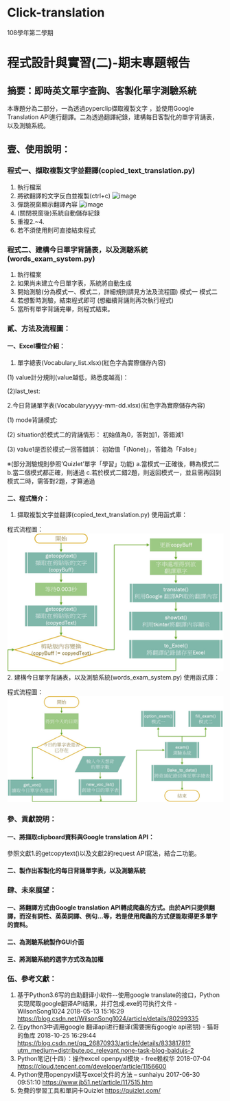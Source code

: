 # Click-translation
108學年第二學期
# 程式設計與實習(二)-期末專題報告
## 摘要：即時英文單字查詢、客製化單字測驗系統
本專題分為二部分，一為透過pyperclip擷取複製文字 ，並使用Google Translation API進行翻譯。二為透過翻譯紀錄，建構每日客製化的單字背誦表，以及測驗系統。
## 壹、使用說明：
### 程式一、擷取複製文字並翻譯(copied_text_translation.py)
1. 執行檔案
2. 將欲翻譯的文字反白並複製(ctrl+c)
![image](https://user-images.githubusercontent.com/60318542/116182068-42817480-a74e-11eb-824c-4105586384e3.png)
3. 彈跳視窗顯示翻譯內容
![image](https://user-images.githubusercontent.com/60318542/116182231-79f02100-a74e-11eb-96cc-2b679182873f.png)
4. (關閉視窗後)系統自動儲存紀錄
5. 重複2.~4.
6. 若不須使用則可直接結束程式

### 程式二、建構今日單字背誦表，以及測驗系統(words_exam_system.py)
1. 執行檔案
2. 如果尚未建立今日單字表，系統將自動生成
3. 開始測驗(分為模式一、模式二，詳細規則請見方法及流程圖)
模式一                        模式二
4. 若想暫時測驗，結束程式即可 (想繼續背誦則再次執行程式)
5. 當所有單字背誦完畢，則程式結束。

### 貳、方法及流程圖：
#### 一、Excel欄位介紹：
1. 單字總表(Vocabulary_list.xlsx)(紅色字為實際儲存內容)

(1) value計分規則(value越低，熟悉度越高)：

(2)last_test:


2.今日背誦單字表(Vocabularyyyyy-mm-dd.xlsx)(紅色字為實際儲存內容)

(1) mode背誦模式:

(2) situation於模式二的背誦情形：
初始值為0，答對加1，答錯減1

(3) value1是否於模式一回答錯誤：
初始值「(None)」，答錯為「False」

※(部分測驗規則參照’Quizlet’單字「學習」功能)
a.當模式一正確後，轉為模式二
    b.當二個模式都正確，則通過
c.若於模式二錯2題，則返回模式一，並且需再回到模式二時，需答對2題，才算通過

#### 二、程式簡介：
1. 擷取複製文字並翻譯(copied_text_translation.py)
使用函式庫：

程式流程圖：
![image](https://github.com/Sunnie0101/Click-translation/blob/main/img/copied_text_translation_flowchart.jpg)
2. 建構今日單字背誦表，以及測驗系統(words_exam_system.py)
使用函式庫：

程式流程圖：
![image](https://github.com/Sunnie0101/Click-translation/blob/main/img/words_exam_system_flowchart.jpg)
### 參、貢獻說明：
#### 一、將擷取clipboard資料與Google translation API：
參照文獻1.的getcopytext()以及文獻2的request API寫法，結合二功能。
#### 二、製作出客製化的每日背誦單字表，以及測驗系統

### 肆、未來展望：
#### 一、將翻譯方式由Google translation API轉成爬蟲的方式。由於API只提供翻譯，而沒有詞性、英英詞譯、例句…等，若是使用爬蟲的方式便能取得更多單字的資料。
#### 二、為測驗系統製作GUI介面
#### 三、將測驗系統的選字方式改為加權

### 伍、參考文獻：
1. 基于Python3.6写的自助翻译小软件--使用google translate的接口，Python实现爬取google翻译API结果，并打包成.exe的可执行文件 - WilsonSong1024 2018-05-13 15:16:29
https://blog.csdn.net/WilsonSong1024/article/details/80299335
2. 在python3中调用google 翻译api进行翻译(需要拥有google api密钥) - 猫哥的鱼库 2018-10-25 16:29:44
https://blog.csdn.net/qq_26870933/article/details/83381781?utm_medium=distribute.pc_relevant.none-task-blog-baidujs-2
3. Python笔记(十四）：操作excel openpyxl模块 - free赖权华 2018-07-04
https://cloud.tencent.com/developer/article/1156600
4. Python使用openpyxl读写excel文件的方法 – sunhaiyu 2017-06-30 09:51:10
https://www.jb51.net/article/117515.htm
5. 免費的學習工具和單詞卡Quizlet
https://quizlet.com/

